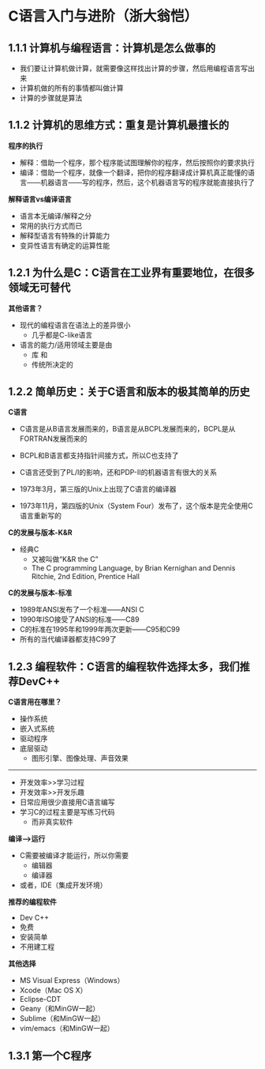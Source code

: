 # C语言入门与进阶（浙大翁恺）

## 1.1.1 计算机与编程语言：计算机是怎么做事的

- 我们要让计算机做计算，就需要像这样找出计算的步骤，然后用编程语言写出来
- 计算机做的所有的事情都叫做计算
- 计算的步骤就是算法

## 1.1.2 计算机的思维方式：重复是计算机最擅长的

**程序的执行**

- 解释：借助一个程序，那个程序能试图理解你的程序，然后按照你的要求执行
- 编译：借助一个程序，就像一个翻译，把你的程序翻译成计算机真正能懂的语言——机器语言——写的程序，然后，这个机器语言写的程序就能直接执行了

**解释语言vs编译语言**

- 语言本无编译/解释之分
- 常用的执行方式而已
- 解释型语言有特殊的计算能力
- 变异性语言有确定的运算性能

## 1.2.1 为什么是C：C语言在工业界有重要地位，在很多领域无可替代

**其他语言？**

- 现代的编程语言在语法上的差异很小
  - 几乎都是C-like语言
- 语言的能力/适用领域主要是由
  - 库  和
  - 传统所决定的

## 1.2.2 简单历史：关于C语言和版本的极其简单的历史

**C语言**

- C语言是从B语言发展而来的，B语言是从BCPL发展而来的，BCPL是从FORTRAN发展而来的

- BCPL和B语言都支持指针间接方式，所以C也支持了

- C语言还受到了PL/I的影响，还和PDP-II的机器语言有很大的关系

- 1973年3月，第三版的Unix上出现了C语言的编译器

- 1973年11月，第四版的Unix（System Four）发布了，这个版本是完全使用C语言重新写的

  

**C的发展与版本-K&R**

- 经典C
  - 又被叫做“K&R the C”
  - The C programming Language, by Brian Kernighan and Dennis Ritchie, 2nd Edition, Prentice Hall

**C的发展与版本-标准**

- 1989年ANSI发布了一个标准——ANSI C
- 1990年ISO接受了ANSI的标准——C89
- C的标准在1995年和1999年两次更新——C95和C99
- 所有的当代编译器都支持C99了

## 1.2.3 编程软件：C语言的编程软件选择太多，我们推荐DevC++

**C语言用在哪里？**

- 操作系统
- 嵌入式系统
- 驱动程序
- 底层驱动
  - 图形引擎、图像处理、声音效果

---

- 开发效率>>学习过程
- 开发效率>>开发乐趣
- 日常应用很少直接用C语言编写
- 学习C的过程主要是写练习代码
  - 而非真实软件

**编译——>运行**

- C需要被编译才能运行，所以你需要
  - 编辑器
  - 编译器
- 或者，IDE（集成开发环境）

**推荐的编程软件**

- Dev C++
- 免费
- 安装简单
- 不用建工程

**其他选择**

- MS Visual Express（Windows）
- Xcode（Mac OS X）
- Eclipse-CDT
- Geany（和MinGW一起）
- Sublime（和MinGW一起）
- vim/emacs（和MinGW一起）

## 1.3.1 第一个C程序


